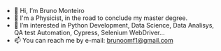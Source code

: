 -  👋 Hi, I’m Bruno Monteiro
-  👀 I'm a Physicist, in the road to conclude my master degree.
-  🌱 I’m interested in Python Development, Data Science, Data Analisys, QA test Automation, Cypress, Selenium WebDriver...
-  📫 You can reach me by e-mail: brunoomf1@gmail.com 

<!---
brunoomf1/brunoomf1 is a ✨ special ✨ repository because its `README.md` (this file) appears on your GitHub profile.
You can click the Preview link to take a look at your changes.
--->
